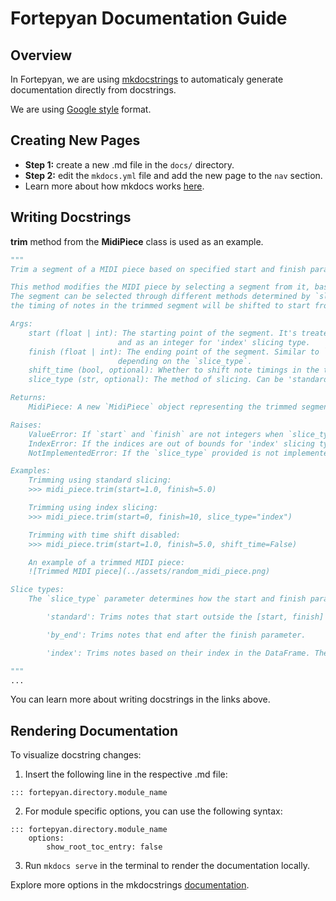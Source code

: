 # Fortepyan Documentation Guide

## Overview
In Fortepyan, we are using [mkdocstrings](https://mkdocstrings.github.io/python/) to automaticaly generate documentation directly from docstrings.

We are using [Google style](https://sphinxcontrib-napoleon.readthedocs.io/en/latest/example_google.html) format.

## Creating New Pages

- **Step 1:** create a new .md file in the `docs/` directory.
- **Step 2:** edit the `mkdocs.yml` file and add the new page to the `nav` section.
- Learn more about how mkdocs works [here](https://squidfunk.github.io/mkdocs-material/).

## Writing Docstrings

**trim** method from the **MidiPiece** class is used as an example.
```python
"""
Trim a segment of a MIDI piece based on specified start and finish parameters, with options for different slicing types.

This method modifies the MIDI piece by selecting a segment from it, based on the `start` and `finish` parameters.
The segment can be selected through different methods determined by `slice_type`. If `shift_time` is True,
the timing of notes in the trimmed segment will be shifted to start from zero.

Args:
    start (float | int): The starting point of the segment. It's treated as a float for 'standard' or 'by_end' slicing types,
                        and as an integer for 'index' slicing type.
    finish (float | int): The ending point of the segment. Similar to `start`, it's treated as a float or an integer
                        depending on the `slice_type`.
    shift_time (bool, optional): Whether to shift note timings in the trimmed segment to start from zero. Default is True.
    slice_type (str, optional): The method of slicing. Can be 'standard', 'by_end', or 'index'. Default is 'standard'. See note below.

Returns:
    MidiPiece: A new `MidiPiece` object representing the trimmed segment of the original MIDI piece.

Raises:
    ValueError: If `start` and `finish` are not integers when `slice_type` is 'index', or if `start` is larger than `finish`.
    IndexError: If the indices are out of bounds for 'index' slicing type, or if no notes are found in the specified range for other types.
    NotImplementedError: If the `slice_type` provided is not implemented.

Examples:
    Trimming using standard slicing:
    >>> midi_piece.trim(start=1.0, finish=5.0)

    Trimming using index slicing:
    >>> midi_piece.trim(start=0, finish=10, slice_type="index")

    Trimming with time shift disabled:
    >>> midi_piece.trim(start=1.0, finish=5.0, shift_time=False)

    An example of a trimmed MIDI piece:
    ![Trimmed MIDI piece](../assets/random_midi_piece.png)

Slice types:
    The `slice_type` parameter determines how the start and finish parameters are interpreted. It can be one of the following:

        'standard': Trims notes that start outside the [start, finish] range.

        'by_end': Trims notes that end after the finish parameter.

        'index': Trims notes based on their index in the DataFrame. The start and finish parameters are treated as integers

"""
...
```
You can learn more about writing docstrings in the links above.

## Rendering Documentation
To visualize docstring changes:

1. Insert the following line in the respective .md file:
```
::: fortepyan.directory.module_name

```
2. For module specific options, you can use the following syntax:
```
::: fortepyan.directory.module_name
    options:
        show_root_toc_entry: false
```
3. Run `mkdocs serve` in the terminal to render the documentation locally.


Explore more options in the mkdocstrings [documentation](https://mkdocstrings.github.io/python/usage/).
